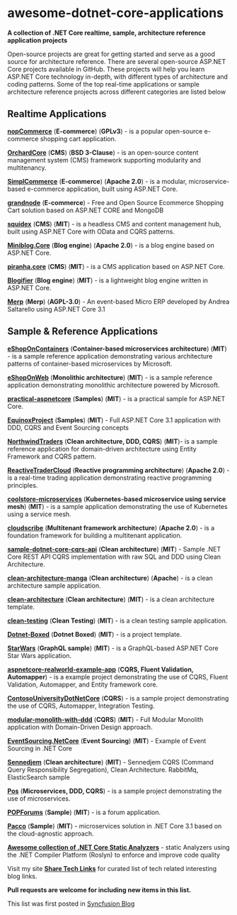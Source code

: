 # awesome-dotnet-core-applications
**A collection of .NET Core realtime, sample, architecture reference application projects**

Open-source projects are great for getting started and serve as a good source for architecture reference. There are several open-source ASP.NET Core projects available in GitHub. These projects will help you learn ASP.NET Core technology in-depth, with different types of architecture and coding patterns. Some of the top real-time applications or sample architecture reference projects across different categories are listed below

## Realtime Applications

[**nopCommerce**](https://github.com/nopSolutions/nopCommerce) (**E-commerce**) (**GPLv3**) - is a popular open-source e-commerce shopping cart application.

[**OrchardCore**](https://github.com/OrchardCMS/OrchardCore) (**CMS**) (**BSD 3-Clause**) - is an open-source content management system (CMS) framework supporting modularity and multitenancy.

[**SimplCommerce**](https://github.com/simplcommerce/SimplCommerce) (**E-commerce**) (**Apache 2.0**) - is a modular, microservice-based e-commerce application, built using ASP.NET Core.

[**grandnode**](https://github.com/grandnode/grandnode) (**E-commerce**) - Free and Open Source Ecommerce Shopping Cart solution based on ASP.NET CORE and MongoDB

[**squidex**](https://github.com/Squidex/squidex) (**CMS**) (**MIT**) - is a headless CMS and content management hub, built using ASP.NET Core with OData and CQRS patterns.

[**Miniblog.Core**](https://github.com/madskristensen/Miniblog.Core) (**Blog engine**) (**Apache 2.0**) - is a blog engine based on ASP.NET Core.

[**piranha.core**](https://github.com/piranhacms/piranha.core) (**CMS**) (**MIT**) - is a CMS application based on ASP.NET Core.

[**Blogifier**](https://github.com/blogifierdotnet/Blogifier) (**Blog engine**) (**MIT**) - is a lightweight blog engine written in ASP.NET Core.

[**Merp**](https://github.com/mastreeno/Merp) (**Merp**) (**AGPL-3.0**) - An event-based Micro ERP developed by Andrea Saltarello using ASP.NET Core 3.1

## Sample & Reference Applications

[**eShopOnContainers**](https://github.com/dotnet-architecture/eShopOnContainers) (**Container-based microservices architecture**) (**MIT**) - is a sample reference application demonstrating various architecture patterns of container-based microservices by Microsoft.

[**eShopOnWeb**](https://github.com/dotnet-architecture/eShopOnWeb) (**Monolithic architecture**) (**MIT**) - is a sample reference application demonstrating monolithic architecture powered by Microsoft.

[**practical-aspnetcore**](https://github.com/dodyg/practical-aspnetcore) (**Samples**) (**MIT**) - is a practical sample for ASP.NET Core.

[**EquinoxProject**](https://github.com/EduardoPires/EquinoxProject) (**Samples**) (**MIT**) - Full ASP.NET Core 3.1 application with DDD, CQRS and Event Sourcing concepts

[**NorthwindTraders**](https://github.com/JasonGT/NorthwindTraders) (**Clean architecture, DDD, CQRS**) (**MIT**)- is a sample reference application for domain-driven architecture using Entity Framework and CQRS pattern.

[**ReactiveTraderCloud**](https://github.com/AdaptiveConsulting/ReactiveTraderCloud) (**Reactive programming architecture**) (**Apache 2.0**) - is a real-time trading application demonstrating reactive programming principles.

[**coolstore-microservices**](https://github.com/vietnam-devs/coolstore-microservices) (**Kubernetes-based microservice using service mesh**) (**MIT**) - is a sample application demonstrating the use of Kubernetes using a service mesh.

[**cloudscribe**](https://github.com/cloudscribe/cloudscribe) (**Multitenant framework architecture**) (**Apache 2.0**) - is a foundation framework for building a multitenant application.

[**sample-dotnet-core-cqrs-api**](https://github.com/kgrzybek/sample-dotnet-core-cqrs-api) (**Clean architecture**) (**MIT**) - Sample .NET Core REST API CQRS implementation with raw SQL and DDD using Clean Architecture.

[**clean-architecture-manga**](https://github.com/ivanpaulovich/clean-architecture-manga) (**Clean architecture**) (**Apache**) - is a clean architecture sample application.

[**clean-architecture**](https://github.com/jasontaylordev/CleanArchitecture) (**Clean architecture**) (**MIT**) - is a clean architecture template.

[**clean-testing**](https://github.com/jasontaylordev/CleanTesting) (**Clean Testing**) (**MIT**) - is a clean testing sample application.

[**Dotnet-Boxed**](https://github.com/Dotnet-Boxed/Templates) (**Dotnet Boxed**) (**MIT**) - is a project template.

[**StarWars**](https://github.com/JacekKosciesza/StarWars) (**GraphQL sample**) (**MIT**) - is a GraphQL-based ASP.NET Core Star Wars application.

[**aspnetcore-realworld-example-app**](https://github.com/gothinkster/aspnetcore-realworld-example-app) (**CQRS, Fluent Validation, Automapper**) - is a example project demonstrating the use of CQRS, Fluent Validation, Automapper, and Entity framework core.

[**ContosoUniversityDotNetCore**](https://github.com/jbogard/ContosoUniversityDotNetCore) (**CQRS**) - is a sample project demonstrating the use of CQRS, Automapper, Integration Testing.

[**modular-monolith-with-ddd**](https://github.com/kgrzybek/modular-monolith-with-ddd) (**CQRS**)  (**MIT**) - Full Modular Monolith application with Domain-Driven Design approach.

[**EventSourcing.NetCore**](https://github.com/oskardudycz/EventSourcing.NetCore) (**Event Sourcing**) (**MIT**) - Example of Event Sourcing in .NET Core

[**Sennedjem**](https://github.com/keremvaris/Sennedjem) (**Clean architecture**) (**MIT**) - Sennedjem CQRS (Command Query Responsibility Segregation), Clean Architecture. RabbitMq, ElasticSearch sample

[**Pos**](https://github.com/NHadi/Pos) (**Microservices, DDD, CQRS**) - is a sample project demonstrating the use of microservices.

[**POPForums**](https://github.com/POPWorldMedia/POPForums) (**Sample**) (**MIT**) - is a forum application.

[**Pacco**](https://github.com/devmentors/Pacco) (**Sample**) (**MIT**) - microservices solution in .NET Core 3.1 based on the cloud-agnostic approach.

[**Awesome collection of .NET Core Static Analyzers**](https://github.com/bharatdwarkani/awesome-dotnet-core-static-analyzers/blob/master/README.md) - static Analyzers using the .NET Compiler Platform (Roslyn) to enforce and improve code quality

Visit my site [**Share Tech Links**](https://sharetechlinks.com/)  for curated list of tech related interesting blog links.

**Pull requests are welcome for including new items in this list.**

This list was first posted in [Syncfusion Blog](https://www.syncfusion.com/blogs/post/awesome-list-of-top-asp-net-core-based-open-source-application-projects.aspx) 

